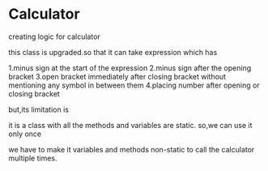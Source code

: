 # Calculator
creating logic for calculator

this class is upgraded.so that it can take expression which has

1.minus sign at the start of the expression
2.minus sign after the opening bracket
3.open bracket immediately after closing bracket without mentioning any symbol in between them
4.placing number after opening or closing bracket

but,its limitation is 

it is a class with all the methods and variables are static.
so,we can use it only once

we have to make it variables and methods non-static to call the calculator multiple times.

